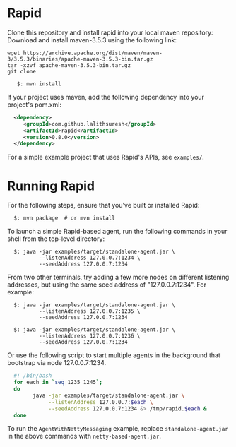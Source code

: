 Rapid
===================

Clone this repository and install rapid into your local maven repository:
Download and install maven-3.5.3 using the following link:
```
wget https://archive.apache.org/dist/maven/maven-3/3.5.3/binaries/apache-maven-3.5.3-bin.tar.gz
tar -xzvf apache-maven-3.5.3-bin.tar.gz
git clone 
```

```shell
   $: mvn install
```

If your project uses maven, add the following dependency into your project's pom.xml:

```xml
  <dependency>
     <groupId>com.github.lalithsuresh</groupId>
     <artifactId>rapid</artifactId>
     <version>0.8.0</version>
  </dependency>
```

For a simple example project that uses Rapid's APIs, see `examples/`.


Running Rapid
=============

For the following steps, ensure that you've built or installed Rapid:

```shell
  $: mvn package  # or mvn install
```

To launch a simple Rapid-based agent, run the following commands in your shell
from the top-level directory:

```shell
  $: java -jar examples/target/standalone-agent.jar \ 
          --listenAddress 127.0.0.7:1234 \
          --seedAddress 127.0.0.7:1234
```

From two other terminals, try adding a few more nodes on different listening
addresses, but using the same seed address of "127.0.0.7:1234". For example:

```shell
  $: java -jar examples/target/standalone-agent.jar \ 
          --listenAddress 127.0.0.7:1235 \
          --seedAddress 127.0.0.7:1234

  $: java -jar examples/target/standalone-agent.jar \
          --listenAddress 127.0.0.7:1236 \
          --seedAddress 127.0.0.7:1234
```

Or use the following script to start multiple agents in the background that
bootstrap via node 127.0.0.7:1234.

```bash
  #! /bin/bash
  for each in `seq 1235 1245`;
  do
        java -jar examples/target/standalone-agent.jar \
             --listenAddress 127.0.0.7:$each \
             --seedAddress 127.0.0.7:1234 &> /tmp/rapid.$each &
  done
```


To run the `AgentWithNettyMessaging` example, replace `standalone-agent.jar`
in the above commands with `netty-based-agent.jar`.
